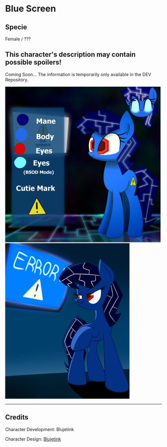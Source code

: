 # Blue Screen

## Specie

Female / ???

## This character's description may contain possible spoilers!

Coming Soon...
The information is temporarily only available in the DEV Repository.

<img src="https://github.com/Pony-Driland/Website/blob/main/docs/img/characters/blue-screen/ref.jpg?raw=true" height="500">

<img src="https://github.com/Pony-Driland/Website/blob/main/docs/img/characters/blue-screen/full-body-1.png?raw=true" height="500">

<hr/>

## Credits

Character Development: Blujetink

Character Design: <a href="https://derpibooru.org/tags/artist-colon-acersiii" target="_blank">Blujetink</a>